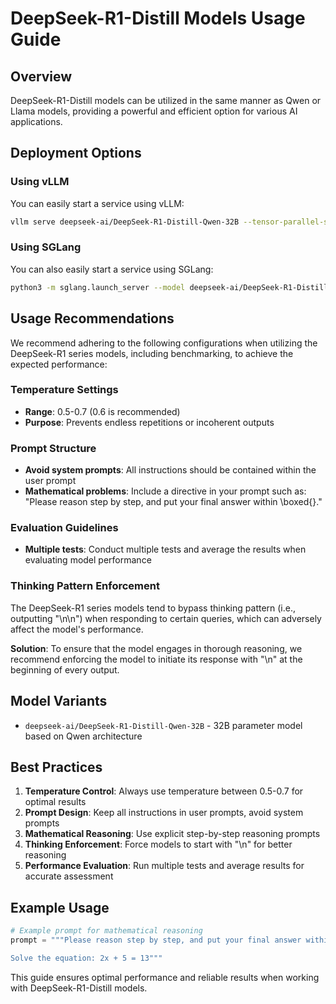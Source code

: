 # DeepSeek-R1-Distill Models Usage Guide

## Overview

DeepSeek-R1-Distill models can be utilized in the same manner as Qwen or Llama models, providing a powerful and efficient option for various AI applications.

## Deployment Options

### Using vLLM

You can easily start a service using vLLM:

```bash
vllm serve deepseek-ai/DeepSeek-R1-Distill-Qwen-32B --tensor-parallel-size 2 --max-model-len 32768 --enforce-eager
```

### Using SGLang

You can also easily start a service using SGLang:

```bash
python3 -m sglang.launch_server --model deepseek-ai/DeepSeek-R1-Distill-Qwen-32B --trust-remote-code --tp 2
```

## Usage Recommendations

We recommend adhering to the following configurations when utilizing the DeepSeek-R1 series models, including benchmarking, to achieve the expected performance:

### Temperature Settings
- **Range**: 0.5-0.7 (0.6 is recommended)
- **Purpose**: Prevents endless repetitions or incoherent outputs

### Prompt Structure
- **Avoid system prompts**: All instructions should be contained within the user prompt
- **Mathematical problems**: Include a directive in your prompt such as: "Please reason step by step, and put your final answer within \boxed{}."

### Evaluation Guidelines
- **Multiple tests**: Conduct multiple tests and average the results when evaluating model performance

### Thinking Pattern Enforcement
The DeepSeek-R1 series models tend to bypass thinking pattern (i.e., outputting "<think>\n\n</think>") when responding to certain queries, which can adversely affect the model's performance.

**Solution**: To ensure that the model engages in thorough reasoning, we recommend enforcing the model to initiate its response with "<think>\n" at the beginning of every output.

## Model Variants

- `deepseek-ai/DeepSeek-R1-Distill-Qwen-32B` - 32B parameter model based on Qwen architecture

## Best Practices

1. **Temperature Control**: Always use temperature between 0.5-0.7 for optimal results
2. **Prompt Design**: Keep all instructions in user prompts, avoid system prompts
3. **Mathematical Reasoning**: Use explicit step-by-step reasoning prompts
4. **Thinking Enforcement**: Force models to start with "<think>\n" for better reasoning
5. **Performance Evaluation**: Run multiple tests and average results for accurate assessment

## Example Usage

```python
# Example prompt for mathematical reasoning
prompt = """Please reason step by step, and put your final answer within \\boxed{}.

Solve the equation: 2x + 5 = 13"""
```

This guide ensures optimal performance and reliable results when working with DeepSeek-R1-Distill models. 